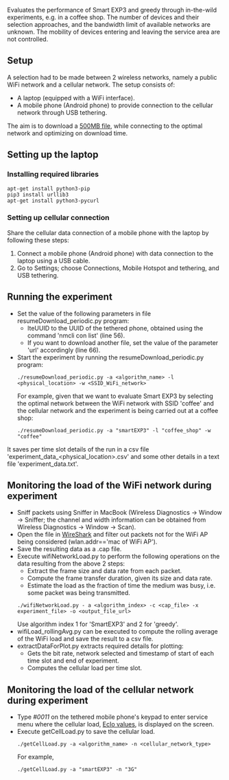 Evaluates the performance of Smart EXP3 and greedy through in-the-wild experiments, e.g. in a coffee shop. The number of devices and their selection approaches, and the bandwidth limit of available networks are unknown. The mobility of devices entering and leaving the service area are not controlled.

## Setup
A selection had to be made between 2 wireless networks, namely a public WiFi network and a cellular network. The setup consists of:
* A laptop (equipped with a WiFi interface).
* A mobile phone (Android phone) to provide connection to the cellular network through USB tethering.

The aim is to download a [500MB file](http://www.speedtest.com.sg/), while connecting to the optimal network and optimizing on download time.

## Setting up the laptop
### Installing required libraries
```
apt-get install python3-pip
pip3 install urllib3
apt-get install python3-pycurl
```

### Setting up cellular connection
Share the cellular data connection of a mobile phone with the laptop by following these steps:
1. Connect a mobile phone (Android phone) with data connection to the laptop using a USB cable.
2. Go to Settings; choose Connections, Mobile Hotspot and tethering, and USB tethering.

## Running the experiment
* Set the value of the following parameters in file resumeDownload_periodic.py program:
  * lteUUID to the UUID of the tethered phone, obtained using the command 'nmcli con list' (line 56).
  * If you want to download another file, set the value of the parameter 'url' accordingly (line 66).
* Start the experiment by running the resumeDownload_periodic.py program:
  ```
  ./resumeDownload_periodic.py -a <algorithm_name> -l <physical_location> -w <SSID_WiFi_network>
  ```
  For example, given that we want to evaluate Smart EXP3 by selecting the optimal network between the WiFi network with SSID 'coffee' and the cellular network and the experiment is being carried out at a coffee shop:
  ```
  ./resumeDownload_periodic.py -a "smartEXP3" -l "coffee_shop" -w "coffee"
  ```
It saves per time slot details of the run in a csv file 'experiment_data_<algorithmName>_<timestamp>_<physical_location>.csv' and some other details in a text file 'experiment_data.txt'.
 
## Monitoring the load of the WiFi network during experiment
* Sniff packets using Sniffer in MacBook (Wireless Diagnostics -> Window -> Sniffer; the channel and width information can be obtained from Wireless Diagnostics -> Window -> Scan).
* Open the file in [WireShark](http://www.wireshark.org/) and filter out packets not for the WiFi AP being considered (wlan.addr=='mac of WiFi AP').
* Save the resulting data as a .cap file.
* Execute wifiNetworkLoad.py to perform the following operations on the data resulting from the above 2 steps:
  * Extract the frame size and data rate from each packet.
  * Compute the frame transfer duration, given its size and data rate.
  * Estimate the load as the fraction of time the medium was busy, i.e. some packet was being transmitted.
  ```
  ./wifiNetworkLoad.py - a <algorithm_index> -c <cap_file> -x experiment_file> -o <output_file_url>
  ```
  Use algorithm index 1 for 'SmartEXP3' and 2 for 'greedy'.  
* wifiLoad_rollingAvg.py can be executed to compute the rolling average of the WiFi load and save the result to a csv file.
* extractDataForPlot.py extracts required details for plotting:
  * Gets the bit rate, network selected and timestamp of start of each time slot and end of experiment.
  * Computes the cellular load per time slot.

## Monitoring the load of the cellular network during experiment
* Type *#0011* on the tethered mobile phone's keypad to enter service menu where the cellular load, [EcIo values](https://dl.acm.org/citation.cfm?id=2500447), is displayed on the screen. 
* Execute getCellLoad.py to save the cellular load.
  ```
  ./getCellLoad.py -a <algorithm_name> -n <cellular_network_type>
  ```
  For example,
  ```
  ./getCellLoad.py -a "smartEXP3" -n "3G"
  ```
